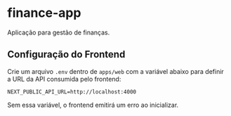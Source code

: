# finance-app
Aplicação para gestão de finanças.

## Configuração do Frontend

Crie um arquivo `.env` dentro de `apps/web` com a variável abaixo para definir a URL da API consumida pelo frontend:

```
NEXT_PUBLIC_API_URL=http://localhost:4000
```

Sem essa variável, o frontend emitirá um erro ao inicializar.
